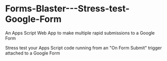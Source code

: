 # Forms-Blaster---Stress-test-Google-Form
An Apps Script Web App to make multiple rapid submissions to a Google Form

Stress test your Apps Script code running from an "On Form Submit" trigger attached to a Google Form
